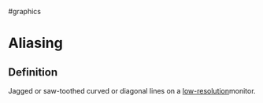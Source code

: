 #graphics 

# Aliasing

## Definition

Jagged or saw-toothed curved or diagonal lines on a [low-resolution](https://www.google.com/search?client=firefox-b-1-d&sxsrf=AJOqlzW4W49VGpoFWqxBFuh3r9X-KBj9fA:1678380709191&q=low-resolution&si=AEcPFx7D6NnhBHgXFAc62CPtZ0uxjzz_hhHUyv1nMbVjCguDPHSQsNt1MgEsWyFMCxsBCiCt1tDFrvPHWjSKno-eDIIy-27TpCuZ4n0rpswwwYt0qLuVKvQ%3D&expnd=1)monitor.